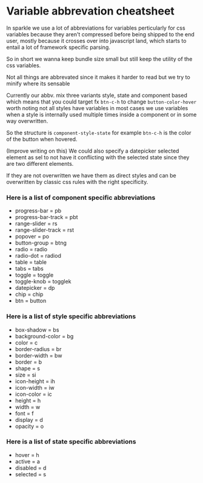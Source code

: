 # Variable abbrevation cheatsheet

In sparkle we use a lot of abbreviations for variables perticularly for css variables because they aren't compressed before being shipped to the end user, mostly because it crosses over into javascript land, which starts to entail a lot of framework specific parsing.

So in short we wanna keep bundle size small but still keep the utility of the css variables.

Not all things are abbrevated since it makes it harder to read but we try to minify where its sensable

Currently our abbv. mix three variants style, state and component based which means that you could target fx `btn-c-h` to change `button-color-hover` worth noting not all styles have variables in most cases we use variables when a style is internally used multiple times inside a component or in some way overwritten.

So the structure is `component-style-state` for example `btn-c-h` is the color of the button when hovered.

(Improve writing on this)
We could also specify a datepicker selected element as sel to not have it conflicting with the selected state since they are two different elements.

If they are not overwritten we have them as direct styles and can be overwritten by classic css rules with the right specificity.

### Here is a list of component specific abbreviations

- progress-bar = pb
- progress-bar-track = pbt
- range-slider = rs
- range-slider-track = rst
- popover = po
- button-group = btng
- radio = radio
- radio-dot = radiod
- table = table
- tabs = tabs
- toggle = toggle
- toggle-knob = togglek
- datepicker = dp
- chip = chip
- btn = button

### Here is a list of style specific abbreviations

- box-shadow = bs
- background-color = bg
- color = c
- border-radius = br
- border-width = bw
- border = b
- shape = s
- size = si
- icon-height = ih
- icon-width = iw
- icon-color = ic
- height = h
- width = w
- font = f
- display = d
- opacity = o

### Here is a list of state specific abbreviations

- hover = h
- active = a
- disabled = d
- selected = s

